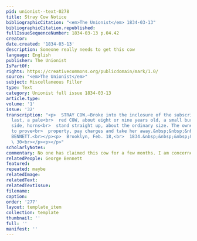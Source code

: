 ```yaml
---
pid: unionist--text-0278
title: Stray Cow Notice
bibliographicCitation: "<em>The Unionist</em> 1834-03-13"
bibliographicCitation.republished: 
fullIssueSequenceNumber: 1834-03-13 p.04.42
creator: 
date.created: '1834-03-13'
description: Someone really needs to get this cow
language: English
publisher: The Unionist
IsPartOf: 
rights: https://creativecommons.org/publicdomain/mark/1.0/
source: "<em>The Unionist</em>"
subject: Miscellaneous Filler
type: Text
category: Unionist full issue 1834-03-13
article.type: 
volume: '1'
issue: '32'
transcription: "<p>  STRAY COW.—Broke into the inclosure of the subscriber on Thursday
  last, a pale<br>  red COW, about eight or nine years old, a small burst on her left
  side, horns<br>  stand straight up, about the ordinary size. The owner is requested
  to prove<br>  property, pay charges and take her away.&nbsp;&nbsp;&nbsp; GEORGE
  BENNETT.<br></p><p>  Brooklyn, Feb. 18,<br>  1834.&nbsp;&nbsp;&nbsp;&nbsp;&nbsp;&nbsp;&nbsp;&nbsp;&nbsp;&nbsp;&nbsp;&nbsp;&nbsp;&nbsp;&nbsp;&nbsp;&nbsp;&nbsp;&nbsp;&nbsp;&nbsp;&nbsp;&nbsp;&nbsp;&nbsp;&nbsp;&nbsp;&nbsp;&nbsp;&nbsp;&nbsp;&nbsp;&nbsp;&nbsp;&nbsp;&nbsp;&nbsp;&nbsp;&nbsp;&nbsp;&nbsp;&nbsp;&nbsp;&nbsp;<br>
  \ 30<br></p><p></p>"
scholarlyNotes: 
commentary: No one has claimed this cow for a few months. I am concerned
relatedPeople: George Bennett
featured: 
repeated: maybe
relatedImage: 
relatedText: 
relatedTextIssue: 
filename: 
caption: 
order: '277'
layout: template_item
collection: template
thumbnail: ''
full: ''
manifest: ''
---
```

